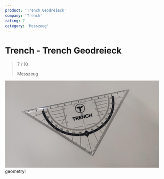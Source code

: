 ```yaml
---
product: 'Trench Geodreieck'
company: 'Trench'
rating: 7
category: 'Messzeug'
---
```


# Trench - Trench Geodreieck
>
> 7 / 10
>
> Messzeug

![Trench Geodreieck](assets\trench-trench-geodreieck-7ba1031a-3036-412d-96ae-0c561d3465ca.jpg)
geometry!
